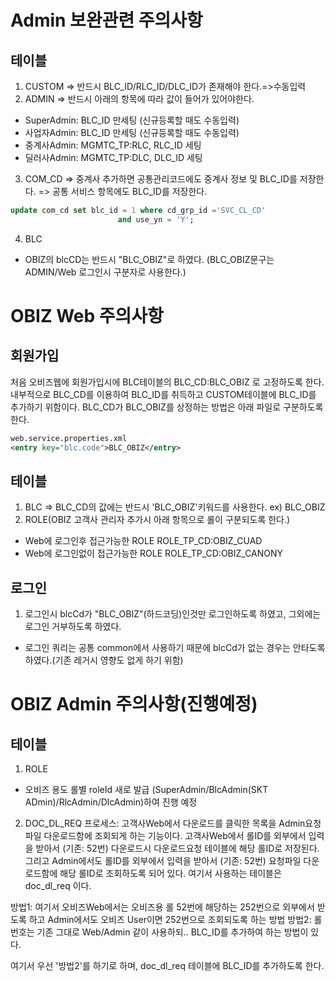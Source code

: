 # Admin 보완관련 주의사항
## 테이블
1. CUSTOM
=> 반드시 BLC_ID/RLC_ID/DLC_ID가 존재해야 한다.=>수동입력
2. ADMIN
=> 반드시 아래의 항목에 따라 값이 들어가 있어야한다.
- SuperAdmin: BLC_ID 만세팅 (신규등록할 때도 수동입력)
- 사업자Admin: BLC_ID 만세팅 (신규등록할 때도 수동입력)
- 중계사Admin: MGMTC_TP:RLC, RLC_ID 세팅
- 딜러사Admin: MGMTC_TP:DLC, DLC_ID 세팅
3. COM_CD
=> 중계사 추가하면 공통관리코드에도 중계사 정보 및 BLC_ID를 저장한다. 
=> 공통 서비스 항목에도 BLC_ID를 저장한다.
```SQL
update com_cd set blc_id = 1 where cd_grp_id ='SVC_CL_CD'
                        and use_yn = 'Y';
```

4. BLC
- OBIZ의 blcCD는 반드시 "BLC_OBIZ"로 하였다. (BLC_OBIZ문구는 ADMIN/Web 로그인시 구분자로 사용한다.)

# OBIZ Web 주의사항
## 회원가입
처음 오비즈웹에 회원가입시에 BLC테이블의 BLC_CD:BLC_OBIZ 로 고정하도록 한다. 
내부적으로 BLC_CD를 이용하여 BLC_ID를 취득하고 CUSTOM테이블에 BLC_ID를 추가하기 위함이다.
BLC_CD가 BLC_OBIZ를 상정하는 방법은 아래 파일로 구분하도록 한다.
```xml
web.service.properties.xml
<entry key="blc.code">BLC_OBIZ</entry>
```

## 테이블
1. BLC
=> BLC_CD의 값에는 반드시 'BLC_OBIZ'키워드를 사용한다.
ex) BLC_OBIZ
2. ROLE(OBIZ 고객사 관리자 추가시 아래 항목으로 롤이 구분되도록 한다.)
- Web에 로그인후 접근가능한 ROLE
ROLE_TP_CD:OBIZ_CUAD
- Web에 로그인없이 접근가능한 ROLE
ROLE_TP_CD:OBIZ_CANONY

## 로그인
1. 로그인시 blcCd가 "BLC_OBIZ"(하드코딩)인것만 로그인하도록 하였고, 그외에는 로그인 거부하도록 하였다.
- 로그인 쿼리는 공통 common에서 사용하기 때문에 blcCd가 없는 경우는 안타도록 하였다.(기존 레거시 영향도 없게 하기 위함)

# OBIZ Admin 주의사항(진행예정)
## 테이블
1. ROLE
- 오비즈 용도 롤별 roleId 새로 발급 (SuperAdmin/BlcAdmin(SKT ADmin)/RlcAdmin/DlcAdmin)하여 진행 예정

2. DOC_DL_REQ
프로세스: 고객사Web에서 다운로드를 클릭한 목록을 Admin요청파일 다운로드함에 조회되게 하는 기능이다.
고객사Web에서 롤ID를 외부에서 입력을 받아서 (기존: 52번) 다운로드시 다운로드요청 테이블에 해당 롤ID로 저장된다.
그리고 Admin에서도 롤ID를 외부에서 입력을 받아서 (기존: 52번) 요청파일 다운로드함에 해당 롤ID로 조회하도록 되어 있다.
여기서 사용하는 테이블은 doc_dl_req 이다.

방법1: 여기서 오비즈Web에서는 오비즈용 롤 52번에 해당하는 252번으로 외부에서 받도록 하고 Admin에서도 오비즈 User이면 252번으로 조회되도록 하는 방법
방법2: 롤 번호는 기존 그대로 Web/Admin 같이 사용하되.. BLC_ID를 추가하여 하는 방법이 있다.

여기서 우선 '방법2'를 하기로 하며, doc_dl_req 테이블에 BLC_ID를 추가하도록 한다.

